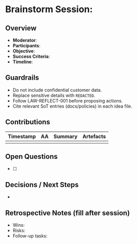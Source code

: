 # Brainstorm Session: <Topic>

## Overview
- **Moderator**: <owner>
- **Participants**: <list of AA IDs>
- **Objective**: <problem to explore>
- **Success Criteria**: <what decides a successful session>
- **Timeline**: <start-end>

## Guardrails
- Do not include confidential customer data.
- Replace sensitive details with `REDACTED`.
- Follow LAW-REFLECT-001 before proposing actions.
- Cite relevant SoT entries (docs/policies) in each idea file.

## Contributions
| Timestamp | AA | Summary | Artefacts |
| --- | --- | --- | --- |
|  |  |  |  |

## Open Questions
- [ ] <question>

## Decisions / Next Steps
- <item>

## Retrospective Notes (fill after session)
- Wins:
- Risks:
- Follow-up tasks:
